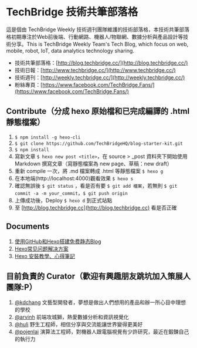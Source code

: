 # TechBridge 技術共筆部落格
這是個由 TechBridge Weekly 技術週刊團隊維護的技術部落格，本技術共筆部落格初期專注於Web前後端、行動網路、機器人/物聯網、數據分析與產品設計等技術分享。This is TechBridge Weekly Team's Tech Blog, which focus on web, mobile, robot, IoT, data analytics technology sharing. 

- 技術共筆部落格：[http://blog.techbridge.cc/](http://blog.techbridge.cc/)
- 技術日報：[http://www.techbridge.cc/](http://www.techbridge.cc/)
- 技術週刊：[http://weekly.techbridge.cc/](http://weekly.techbridge.cc/)
- 粉絲專頁：[https://www.facebook.com/TechBridge.Fans/](https://www.facebook.com/TechBridge.Fans/)

## Contribute（分成 hexo 原始檔和已完成編譯的 .html 靜態檔案）
1. `$ npm install -g hexo-cli`
2. `$ git clone https://github.com/TechBridgeHQ/blog-starter-kit.git`
3. `$ npm install`
4. 寫新文章 `$ hexo new post <title>`，在 source > _post 資料夾下開始使用 Markdown 撰寫文章（寫靜態檔案為 new page、草稿：new draft）
5. 重新 compile 一次，將 .md 檔案轉成 .html 等靜態檔案 `$ hexo g `
6. 在本地端(http://localhost:4000)觀看效果 `$ hexo s`
7. 確認無誤後 `$ git status` ，看是否有要 `$ git add 檔案`，若無則 `$ git commit -a -m your_commit`，`$ git push origin`
8. 上傳成功後，Deploy `$ hexo d` 到正式站點
9. 至 [http://blog.techbridge.cc](http://blog.techbridge.cc) 看是否正確

## Documents
1. [使用GitHub和Hexo搭建免费静态Blog](http://wsgzao.github.io/post/hexo-guide/)
2. [Hexo常见问题解决方案](https://xuanwo.org/2014/08/14/hexo-usual-problem/)
3. [Hexo 安裝教學、心得筆記](https://wwssllabcd.github.io/blog/2014/12/22/how-to-install-hexo/)

## 目前負責的 Curator（歡迎有興趣朋友跳坑加入策展人團隊:P）
1. [@kdchang](http://blog.kdchang.cc) 文藝型開發者，夢想是做出人們想用的產品和辦一所心目中理想的學校
2. [@arvinh](http://cv.arvinh.info) 前端攻城獅，熱愛數據分析和資訊視覺化
3. [@huli](http://huli.logdown.com) 野生工程師，相信分享與交流能讓世界變得更美好
4. [@pojenlai](https://pojenlai.wordpress.com/) 演算法工程師，對機器人跟電腦視覺有少許研究，最近在鍛鍊自己的執行力
